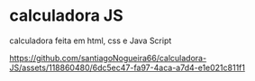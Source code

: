# calculadora JS

calculadora feita em html, css e Java Script



https://github.com/santiagoNogueira66/calculadora-JS/assets/118860480/6dc5ec47-fa97-4aca-a7d4-e1e021c811f1


